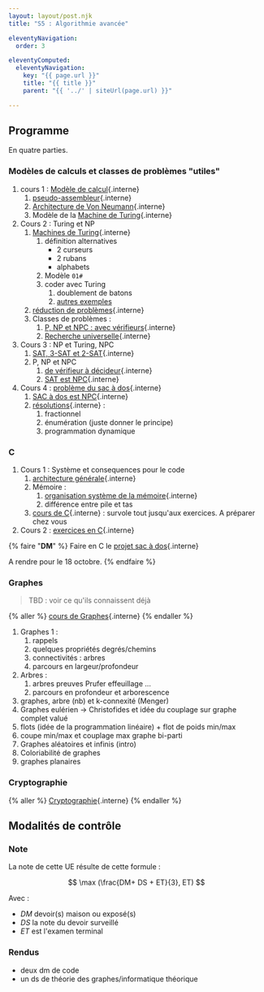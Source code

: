 ```yaml
---
layout: layout/post.njk 
title: "S5 : Algorithmie avancée"

eleventyNavigation:
  order: 3

eleventyComputed:
  eleventyNavigation:
    key: "{{ page.url }}"
    title: "{{ title }}"
    parent: "{{ '../' | siteUrl(page.url) }}"

---
```


## Programme

En quatre parties.

### Modèles de calculs et classes de problèmes "utiles"

1. cours 1 : [Modèle de calcul](/cours/algorithmie/#modèle-calculs){.interne}
   1. [pseudo-assembleur](/cours/algorithmie/exécuter-code/pseudo-assembleur/){.interne}
   2. [Architecture de Von Neumann](/cours/algorithmie/exécuter-code/von-neumann/){.interne}
   3. Modèle de la [Machine de Turing](/cours/algorithmie/machine-turing/){.interne}
2. Cours 2 : Turing et NP
   1. [Machines de Turing](/cours/algorithmie/machine-turing/){.interne}
      1. définition alternatives
         - 2 curseurs
         - 2 rubans
         - alphabets
      2. Modèle `01#`
      3. coder avec Turing
         1. doublement de batons
         2. [autres exemples](https://courses.cs.washington.edu/courses/cse431/14sp/scribes/lec3.pdf)
   2. [réduction de problèmes](/cours/algorithmie/problème-réduction/){.interne}
   3. Classes de problèmes :
      1. [P, NP et NPC : avec vérifieurs](/cours/algorithmie/problèmes-NP/){.interne}
      2. [Recherche universelle](/cours/algorithmie/recherche-universelle/){.interne}
3. Cours 3 : NP et Turing, NPC
   1. [SAT, 3-SAT et 2-SAT](/cours/algorithmie/problème-SAT/){.interne}
   2. P, NP et NPC
      1. [de vérifieur à décideur](/cours/algorithmie/décision-problèmes/){.interne}
      2. [SAT est NPC](/cours/algorithmie/décision-problèmes/SAT-NPC/){.interne}
4. Cours 4 : [problème du sac à dos](/cours/algorithmie/problème-sac-à-dos/){.interne}
   1. [SAC à dos est NPC](/cours/algorithmie/exemples-problèmes-NPC/){.interne}
   2. [résolutions](/cours/algorithmie/problème-sac-à-dos/étude){.interne} :
      1. fractionnel
      2. énumération (juste donner le principe)
      3. programmation dynamique

### C

1. Cours 1 : Système et consequences pour le code
   1. [architecture générale](/cours/système/architecture-ordinateur/#général){.interne}
   2. Mémoire :
      1. [organisation système de la mémoire](/cours/système/système-exploitation/process/#forme-finale){.interne}
      2. différence entre pile et tas
   3. [cours de C](/cours/système/langage-c/){.interne} : survole tout jusqu'aux exercices. A préparer chez vous
2. Cours 2 : [exercices en C](/cours/système/langage-c/exercices){.interne}

{% faire "**DM**" %}
Faire en C le [projet sac à dos](/cours/algorithmie/problème-sac-à-dos/projet){.interne}

A rendre pour le 18 octobre.
{% endfaire %}

### Graphes

> TBD : voir ce qu'ils connaissent déjà

{% aller %}
[cours de Graphes](/cours/graphes/){.interne}
{% endaller %}

1. Graphes 1 :
   1. rappels
   2. quelques propriétés degrés/chemins
   3. connectivités : arbres
   4. parcours en largeur/profondeur
2. Arbres :
   1. arbres preuves Prufer effeuillage ...
   2. parcours en profondeur et arborescence
3. graphes, arbre (nb) et k-connexité (Menger)
4. Graphes eulérien -> Christofides et idée du couplage sur graphe complet valué
5. flots (idée de la programmation linéaire) + flot de poids min/max
6. coupe min/max et couplage max graphe bi-parti
7. Graphes aléatoires et infinis (intro)
8. Coloriabilité de graphes
9. graphes planaires

### Cryptographie

{% aller %}
[Cryptographie](/cours/système/cryptographie/){.interne}
{% endaller %}

## Modalités de contrôle

### Note

La note de cette UE résulte de cette formule :

$$
\max (\frac{DM+ DS + ET}{3}, ET)
$$

Avec :

- $DM$ devoir(s) maison ou exposé(s)
- $DS$ la note du devoir surveillé
- $ET$ est l'examen terminal

### Rendus

- deux dm de code
- un ds de théorie des graphes/informatique théorique
